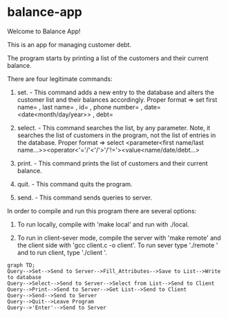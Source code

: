# balance-app

Welcome to Balance App!

This is an app for managing customer debt.

The program starts by printing a list of the customers and their current balance.

There are four legitimate commands:

1. set. - This command adds a new entry to the database and alters the customer list and their balances accordingly.
  Proper format => set first name=<name> , last name=<name> , id=<id> , phone number=<phone number> , date=<date<month/day/year>> , debt=<debt>

2. select. - This command searches the list, by any parameter. Note, it searches the list of customers in the program, not the list of entries in the database.
  Proper format => select <parameter<first name/last name...>><operator<'='/'<'/'>'/'!='><value<name/date/debt...>

3. print. - This command prints the list of customers and their current balance.

4. quit. - This command quits the program.

5. send. - This command sends queries to server.


In order to compile and run this program there are several options:
  
  1. To run locally, compile with 'make local' and run with ./local.

  2. To run in client-sever mode, compile the server with 'make remote' and the client side with 'gcc client.c -o client'.
     To run sever type './remote <port> <database>' and to run client, type './client <port>'.
  
  ```mermaid
graph TD;
  Query-->Set-->Send to Server-->Fill_Attributes-->Save to List-->Write to database
  Query-->Select-->Send to Server-->Select from List-->Send to Client
  Query-->Print-->Send to Server-->Get List-->Send to Client
  Query-->Send-->Send to Server
  Query-->Quit-->Leave Program
  Query-->'Enter'-->Send to Server
```
